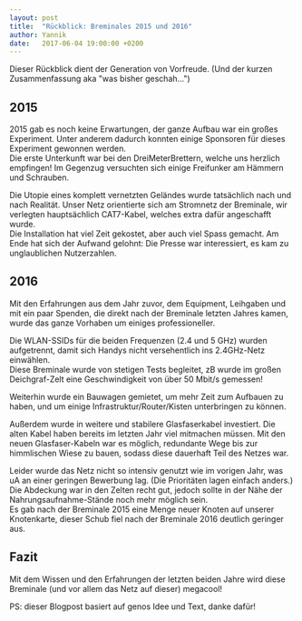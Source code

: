 ```yaml
---
layout: post
title:  "Rückblick: Breminales 2015 und 2016"
author: Yannik
date:   2017-06-04 19:00:00 +0200
---
```

Dieser Rückblick dient der Generation von Vorfreude.
(Und der kurzen Zusammenfassung aka "was bisher geschah...")


## 2015
2015 gab es noch keine Erwartungen, der ganze Aufbau war ein großes Experiment. Unter anderem dadurch konnten einige Sponsoren für dieses Experiment gewonnen werden.  
Die erste Unterkunft war bei den DreiMeterBrettern, welche uns herzlich empfingen! Im Gegenzug versuchten sich einige Freifunker am Hämmern und Schrauben.

Die Utopie eines komplett vernetzten Geländes wurde tatsächlich nach und nach Realität. Unser Netz orientierte sich am Stromnetz der Breminale, wir verlegten hauptsächlich CAT7-Kabel, welches extra dafür angeschafft wurde.  
Die Installation hat viel Zeit gekostet, aber auch viel Spass gemacht.
Am Ende hat sich der Aufwand gelohnt: Die Presse war interessiert, es kam zu unglaublichen Nutzerzahlen.


## 2016
Mit den Erfahrungen aus dem Jahr zuvor, dem Equipment, Leihgaben und mit ein paar Spenden, die direkt nach der Breminale letzten Jahres kamen, wurde das ganze Vorhaben um einiges professioneller.

Die WLAN-SSIDs für die beiden Frequenzen (2.4 und 5 GHz) wurden aufgetrennt, damit sich Handys nicht versehentlich ins 2.4GHz-Netz einwählen.  
Diese Breminale wurde von stetigen Tests begleitet, zB wurde im  großen Deichgraf-Zelt eine Geschwindigkeit von über 50 Mbit/s gemessen!

Weiterhin wurde ein Bauwagen gemietet, um mehr Zeit zum Aufbauen zu haben, und um einige Infrastruktur/Router/Kisten unterbringen zu können.

Außerdem wurde in weitere und stabilere Glasfaserkabel investiert. Die alten Kabel haben bereits im letzten Jahr viel mitmachen müssen. Mit den neuen Glasfaser-Kabeln war es möglich, redundante Wege bis zur himmlischen Wiese zu bauen, sodass diese dauerhaft Teil des Netzes war.

Leider wurde das Netz nicht so intensiv genutzt wie im vorigen Jahr, was uA an einer geringen Bewerbung lag. (Die Prioritäten lagen einfach anders.) Die Abdeckung war in den Zelten recht gut, jedoch sollte in der Nähe der Nahrungsaufnahme-Stände noch mehr möglich sein.  
Es gab nach der Breminale 2015 eine Menge neuer Knoten auf unserer Knotenkarte, dieser Schub fiel nach der Breminale 2016 deutlich geringer aus.


## Fazit
Mit dem Wissen und den Erfahrungen der letzten beiden Jahre wird diese Breminale (und vor allem das Netz auf dieser) megacool!

PS: dieser Blogpost basiert auf genos Idee und Text, danke dafür!
